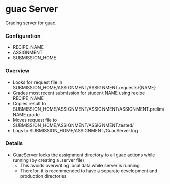 # guac Server

Grading server for guac.

### Configuration
* RECIPE_NAME
* ASSIGNMENT
* SUBMISSION_HOME

### Overview
* Looks for request file in SUBMISSION_HOME/ASSIGNMENT/ASSIGNMENT.requests/{NAME}
* Grades most recent submission for student NAME using recipe RECIPE_NAME
* Copies result to SUBMISSION_HOME/ASSIGNMENT/ASSIGNMENT/ASSIGNMENT.prelim/NAME.grade
* Moves request file to SUBMISSION_HOME/ASSIGNMENT/ASSIGNMENT.tested/
* Logs to SUBMISSION_HOME/ASSIGNMENT/GuacServer.log

### Details
* GuacServer locks the assignment directory to all guac actions while running (by creating a .server file)
  * This avoids overwriting local data while server is running
  * Therefor, it is recommended to have a separate development and production directories

